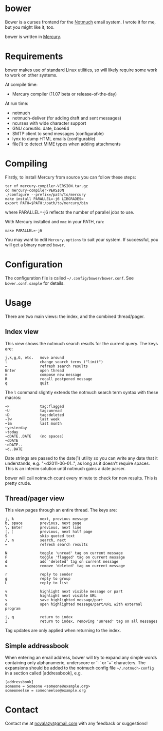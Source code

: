 bower
=====

Bower is a curses frontend for the [Notmuch] email system.
I wrote it for me, but you might like it, too.

bower is written in [Mercury].

[Notmuch]: http://notmuchmail.org/
[Mercury]: http://www.cs.mu.oz.au/research/mercury/


Requirements
============

bower makes use of standard Linux utilities, so will likely
require some work to work on other systems.

At compile time:

* Mercury compiler (11.07 beta or release-of-the-day)

At run time:

* notmuch
* notmuch-deliver (for adding draft and sent messages)
* ncurses with wide character support
* GNU coreutils: date, base64
* SMTP client to send messages (configurable)
* lynx to dump HTML emails (configurable)
* file(1) to detect MIME types when adding attachments


Compiling
=========

Firstly, to install Mercury from source you can follow these steps:

    tar xf mercury-compiler-VERSION.tar.gz
    cd mercury-compiler-VERSION
    ./configure --prefix=/path/to/mercury
    make install PARALLEL=-j6 LIBGRADES=
    export PATH=$PATH:/path/to/mercury/bin

where PARALLEL=-j6 reflects the number of parallel jobs to use.

With Mercury installed and `mmc` in your PATH, run:

    make PARALLEL=-j6

You may want to edit `Mercury.options` to suit your system.
If successful, you will get a binary named `bower`.


Configuration
=============

The configuration file is called `~/.config/bower/bower.conf`.
See `bower.conf.sample` for details.


Usage
=====

There are two main views: the index, and the combined thread/pager.

Index view
----------

This view shows the notmuch search results for the current query.
The keys are:

    j,k,g,G, etc.   move around
    l               change search terms ("limit")
    =               refresh search results
    Enter           open thread
    m               compose new message
    R               recall postponed message
    q               quit

The `l` command slightly extends the notmuch search term syntax with these
macros:

    ~F              tag:flagged
    ~U              tag:unread
    ~D              tag:deleted
    ~lw             last week
    ~lm             last month
    ~yesterday
    ~today
    ~dDATE..DATE    (no spaces)
    ~dDATE
    ~dDATE..
    ~d..DATE

Date strings are passed to the date(1) utility so you can write any date that
it understands, e.g. "~d2011-06-01..", as long as it doesn't require spaces.
This is an interim solution until notmuch gains a date parser.

bower will call notmuch count every minute to check for new results.
This is pretty crude.


Thread/pager view
-----------------

This view pages through an entire thread.  The keys are:

    j, k            next, previous message
    b, space        previous, next page
    \, Enter        previous, next line
    [, ]            previous, next half page
    S               skip quoted text
    /, n            search, next
    =               refresh search results

    N               toggle 'unread' tag on current message
    F               toggle 'flagged' tag on current message
    d               add 'deleted' tag on current message
    u               remove 'deleted' tag on current message

    r               reply to sender
    g               reply to group
    L               reply to list

    v               highlight next visible message or part
    V               highlight next visible URL
    s               save highlighted message/part
    o               open highlighted message/part/URL with external program

    i, q            return to index
    I               return to index, removing 'unread' tag on all messages

Tag updates are only applied when returning to the index.


Simple addressbook
------------------

When entering an email address, bower will try to expand any simple words
containing only alphanumeric, underscore or '-' or '+' characters.
The expansions should be added to the notmuch config file `~/.notmuch-config`
in a section called [addressbook], e.g.

    [addressbook]
    someone = Someone <someone@example.org>
    someoneelse = someoneelse@example.org


Contact
=======

Contact me at novalazy@gmail.com with any feedback or suggestions!

